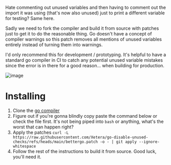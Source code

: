Hate commenting out unused variables and then having to comment out the import it was using (that's now also unused) just to print a different variable for testing? Same here.

Sadly we need to fork the compiler and build it from source with patches just to get it to do the reasonable thing. Go doesn't have a concept of compiler warnings so this patch removes all mentions of unused variables entirely instead of turning them into warnings.

I'd only recommend this for development / prototyping.
It's helpful to have a standard go compiler in CI to catch any potential unused variable mistakes since the error is in there for a good reason... when building for production.

![image](https://github.com/user-attachments/assets/994c0528-e772-4051-b2f8-45aafe6d6b12)

# Installing

1. Clone the [go compiler](https://github.com/golang/go)
2. Figure out if you're gonna blindly copy paste the command below or check the file first. It's not being piped into `bash` or anything, what's the worst that can happen right?
3. Apply the patches `curl -L https://raw.githubusercontent.com/Xetera/go-disable-unused-checks/refs/heads/main/bettergo.patch -o - | git apply --ignore-whitespace`
4. Follow the rest of the instructions to build it from source. Good luck, you'll need it.
